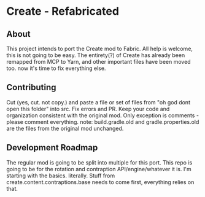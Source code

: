 # Create - Refabricated

## About

This project intends to port the Create mod to Fabric. All help is welcome, this is not going to be easy.
The entirety(?) of Create has already been remapped from MCP to Yarn, and other important files have been moved too. now it's time to fix everything else. 

## Contributing
Cut (yes, cut. not copy.) and paste a file or set of files from "oh god dont open this folder" into src. Fix errors and PR.
Keep your code and organization consistent with the original mod. Only exception is comments - please comment everything.
note: build.gradle.old and gradle.properties.old are the files from the original mod unchanged. 

## Development Roadmap 
The regular mod is going to be split into multiple for this port. This repo is going to be for the rotation and contraption API/engine/whatever it is. I'm starting with the basics. literally. Stuff from create.content.contraptions.base needs to come first, everything relies on that.